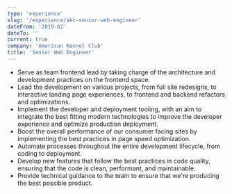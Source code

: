 ```yaml
---
type: 'experience'
slug: '/experience/akc-senior-web-engineer'
dateFrom: '2019-02'
dateTo: ''
current: true
company: 'American Kennel Club'
title: 'Senior Web Engineer'
---
```


- Serve as team frontend lead by taking charge of the architecture and development practices on the frontend space.
- Lead the development on various projects, from full site redesigns, to interactive landing page experiences, to frontend and backend refactors and optimizations.
- Implement the developer and deployment tooling, with an aim to integrate the best fitting modern technologies to improve the developer experience and optimize production deployment.
- Boost the overall performance of our consumer facing sites by implementing the best practices in page speed optimization.
- Automate processes throughout the entire development lifecycle, from coding to deployment.
- Develop new features that follow the best practices in code quality, ensuring that the code is clean, performant, and maintainable.
- Provide technical guidance to the team to ensure that we're producing the best possible product.

